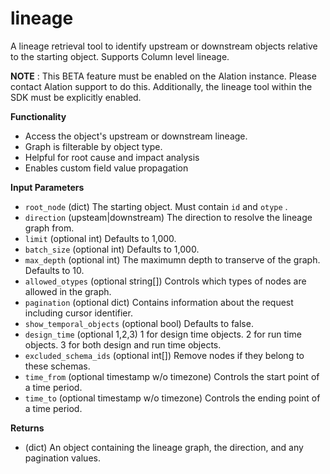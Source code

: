 # lineage

A lineage retrieval tool to identify upstream or downstream objects relative to the starting object. Supports Column level lineage.

**NOTE** : This BETA feature must be enabled on the Alation instance. Please contact Alation support to do this. Additionally, the lineage tool within the SDK must be explicitly enabled.

**Functionality**

- Access the object's upstream or downstream lineage.
- Graph is filterable by object type.
- Helpful for root cause and impact analysis
- Enables custom field value propagation

**Input Parameters**

- ` root_node ` (dict) The starting object. Must contain ` id ` and ` otype ` .
- ` direction ` (upsteam\|downstream) The direction to resolve the lineage graph from.
- ` limit ` (optional int) Defaults to 1,000.
- ` batch_size ` (optional int) Defaults to 1,000.
- ` max_depth ` (optional int) The maximumn depth to transerve of the graph. Defaults to 10.
- ` allowed_otypes ` (optional string\[\]) Controls which types of nodes are allowed in the graph.
- ` pagination ` (optional dict) Contains information about the request including cursor identifier.
- ` show_temporal_objects ` (optional bool) Defaults to false.
- ` design_time ` (optional 1,2,3) 1 for design time objects. 2 for run time objects. 3 for both design and run time objects.
- ` excluded_schema_ids ` (optional int\[\]) Remove nodes if they belong to these schemas.
- ` time_from ` (optional timestamp w/o timezone) Controls the start point of a time period.
- ` time_to ` (optional timestamp w/o timezone) Controls the ending point of a time period.

**Returns**

- (dict) An object containing the lineage graph, the direction, and any pagination values.
